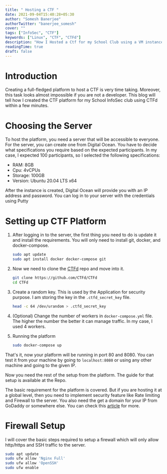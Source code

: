 ```yaml
---
title: " Hosting a CTF "
date: 2021-09-04T15:40:28+05:30
author: "Somesh Banerjee"
authorTwitter: "banerjee_somesh"
cover: ""
tags: ["InfoSec", "CTF"]
keywords: ["Linux", "CTF", "CTFd"]
description: "How I Hosted a Ctf for my School Club using a VM instance and CTFd repository"
readingTime: true
draft: false
---
```


# Introduction

Creating a full-fledged platform to host a CTF is very time taking. Moreover, this task looks almost impossible if you are not a developer. This blog will tell how I created the CTF platform for my School InfoSec club using CTFd within a few minutes.

# Choosing the Server


To host the platform, you need a server that will be accessible to everyone. For the server, you can create one from Digital Ocean. You have to decide what specifications you require based on the expected participants. In my case, I expected 100 participants, so I selected the following specifications:
- RAM: 8GB
- Cpu: 4vCPUs
- Storage: 100GB
- Version: Ubuntu 20.04 LTS x64

After the instance is created, Digital Ocean will provide you with an IP address and password. You can log in to your server with the credentials using Putty

# Setting up CTF Platform

1. After logging in to the server, the first thing you need to do is update it and install the requirements. You will only need to install git, docker, and docker-compose.
    ```bash
    sudo apt update
    sudo apt install docker docker-compose git
    ```

2. Now we need to clone the [CTFd](https://github.com/CTFd/CTFd) repo and move into it.
    ```bash
    git clone https://github.com/CTFd/CTFd
    cd CTFd
    ```

3. Create a random key. This is used by the Application for security purpose. I am storing the key in the `.ctfd_secret_key` file.
    ```bash
    head -c 64 /dev/urandom > .ctfd_secret_key
    ```

4. (Optional) Change the number of workers in `docker-compose.yml` file. The higher the number the better it can manage traffic. In my case, I used 4 workers.

5. Running the platform
    ```bash
    sudo docker-compose up
    ```

That's it, now your platform will be running in port 80 and 8080. You can test it from your machine by going to `localhost:8080` or using any other machine and going to the given IP. 

Now you need the rest of the setup from the platform. The guide for that setup is available at the Repo.

The basic requirement for the platform is covered. But if you are hosting it at a global level, then you need to implement security feature like Rate limiting and Firewall to the server. You also need the get a domain for your IP from GoDaddy or somewhere else. You can check this [article](https://medium.com/csictf/self-hosting-a-ctf-platform-ctfd-90f3f1611587) for more. 

# Firewall Setup

I will cover the basic steps required to setup a firewall which will only allow http/https and SSH traffic to the server.

```bash
sudo apt update
sudo ufw allow 'Nginx Full'
sudo ufw allow 'OpenSSH'
sudo ufw enable
```
